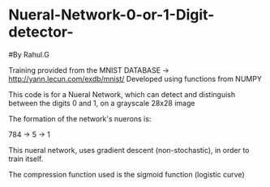 # Nueral-Network-0-or-1-Digit-detector-
#By Rahul.G

Training provided from the MNIST DATABASE -> http://yann.lecun.com/exdb/mnist/
Developed using functions from NUMPY

This code is for a Nueral Network, which can detect and distinguish between the digits 0 and 1, on a grayscale 28x28 image

The formation of the network's nuerons is:  

784 -> 5 -> 1 

This nueral network, uses gradient descent (non-stochastic), in order to train itself.

The compression function used is the sigmoid function (logistic curve)


